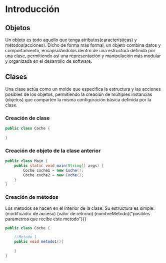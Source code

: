 # Introducción
## Objetos
Un objeto es todo aquello que tenga atributos(características) y métodos(acciones). Dicho de forma más formal, un objeto combina
datos y comportamiento, encapsulándolos dentro de una estructura definida por una clase, permitiendo así una representación y
manipulación más modular y organizada en el desarrollo de software.
## Clases
Una clase actúa como un molde que especifica la estructura y las acciones posibles de los objetos, permitiendo la creación de múltiples
instancias (objetos) que comparten la misma configuración básica definida por la clase.
### Creación de clase
```java
public class Coche {
    
}
```
### Creación de objeto de la clase anterior
```java
public class Main {
    public static void main(String[] args) {
        Coche coche1 = new Coche();
        Coche coche2 = new Coche();
    }
}
```
### Creación de métodos
Los metodos se hacen en el interior de la clase. Su estructura es simple:
(modificador de acceso) (valor de retorno) (nombreMetodo)("posibles parametros que recibe este metodo"){}
```java
public class Coche {

    //Metodo 1
    public void metodo1(){
        
    }
}
```
